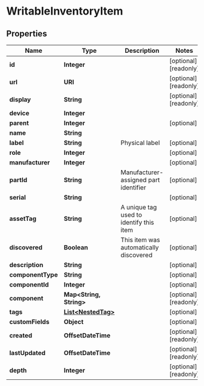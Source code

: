 

# WritableInventoryItem


## Properties

| Name | Type | Description | Notes |
|------------ | ------------- | ------------- | -------------|
|**id** | **Integer** |  |  [optional] [readonly] |
|**url** | **URI** |  |  [optional] [readonly] |
|**display** | **String** |  |  [optional] [readonly] |
|**device** | **Integer** |  |  |
|**parent** | **Integer** |  |  [optional] |
|**name** | **String** |  |  |
|**label** | **String** | Physical label |  [optional] |
|**role** | **Integer** |  |  [optional] |
|**manufacturer** | **Integer** |  |  [optional] |
|**partId** | **String** | Manufacturer-assigned part identifier |  [optional] |
|**serial** | **String** |  |  [optional] |
|**assetTag** | **String** | A unique tag used to identify this item |  [optional] |
|**discovered** | **Boolean** | This item was automatically discovered |  [optional] |
|**description** | **String** |  |  [optional] |
|**componentType** | **String** |  |  [optional] |
|**componentId** | **Integer** |  |  [optional] |
|**component** | **Map&lt;String, String&gt;** |  |  [optional] [readonly] |
|**tags** | [**List&lt;NestedTag&gt;**](NestedTag.md) |  |  [optional] |
|**customFields** | **Object** |  |  [optional] |
|**created** | **OffsetDateTime** |  |  [optional] [readonly] |
|**lastUpdated** | **OffsetDateTime** |  |  [optional] [readonly] |
|**depth** | **Integer** |  |  [optional] [readonly] |




